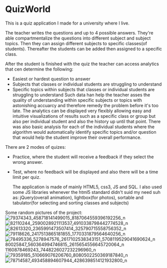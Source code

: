 # QuizWorld
This is a quiz application I made for a university where I live.

The teacher writes the questions and up to 4 possible answers. 
They're able compartmentalize the questions into different subject and subject topics.
Then they can assign different subjects to specific classes(of students).
Thereafter the students can be added then assigned to a specific class.

After the student is finished with the quiz the teacher can access analytics that cen determine the following:
- Easiest or hardest question to answer
- Subjects that classes or individual students are struggling to understand
- Specific topics within subjects that classes or individual students are struggling to understand
Such data han help the teacher asses the quality of understanding within specific subjects or topics with astonishing accuarcy 
and therefore remedy the problem before it's too late.
The analytics can be displayed very flexibly allowing easy and intuitive visualizations of results such as a specific class or group but also per individual student
and also the history up until that point.
There was also basic analysis for each of the individual students where the algorithm would automatically identify specific topics and/or question that would help
the student improve their overall performance.

There are 2 modes of quizes:
- Practice, 
  where the student will receive a feedback if they select the wrong answer.
- Test, 
  where no feedback will be displayed and also there will be a time limit per quiz.
  
  The application is made of mainly HTML5, css3, JS and SQL.
  I also used some JS libraries whenever the html5 standard didn't suid my need suh as: 
  jQuery(overall animation), lightbox(for photos), sortable and tabulator(for selecting and sorting classes and subjects)

Some random pictures of the project:
![79374343_458718141499015_8187064559396192256_n](https://user-images.githubusercontent.com/11884779/117349095-996d1380-aedd-11eb-9f12-33af0bd27921.png)
![82110244_2590028921113537_4910338798442774528_n](https://user-images.githubusercontent.com/11884779/117349104-9a9e4080-aedd-11eb-8c1d-fd687ade5d5e.png)
![82613320_2365991473507414_325790715558756352_n](https://user-images.githubusercontent.com/11884779/117349111-9bcf6d80-aedd-11eb-845a-eafbf6b6f3db.png)
![79118626_2417513865181855_1770331879564640256_n](https://user-images.githubusercontent.com/11884779/117349112-9c680400-aedd-11eb-84f8-b8fddf1cbab1.png)
![78495336_52![78947576_2617102538343151_5708119529041690624_n](https://user-images.githubusercontent.com/11884779/117349121-9eca5e00-aedd-11eb-85e5-873f7d907734.png)
![80025847_560364994746815_2615654556645720064_n](https://user-images.githubusercontent.com/11884779/117349127-9f62f480-aedd-11eb-8bbc-243822fcf2da.png)
1160878469243_7448226027232296960_n](https://user-images.githubusercontent.com/11884779/117349116-9d009a80-aedd-11eb-84bb-c53119bb3a34.png)
![79359185_510669076206760_8080502250369187840_n](https://user-images.githubusercontent.com/11884779/117349117-9d993100-aedd-11eb-8a84-85366e5e6015.png)
![78714587_493458894607944_4286398514121932800_n](https://user-images.githubusercontent.com/11884779/117349120-9e31c780-aedd-11eb-82c7-4260b62db17a.png)
